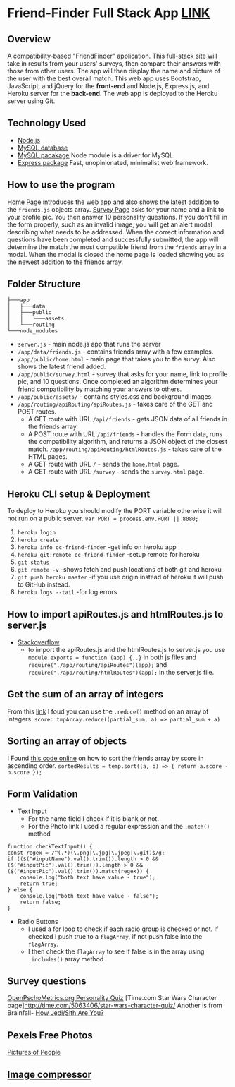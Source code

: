 # Friend-Finder Full Stack App [LINK](https://oc-friend-finder.herokuapp.com/)

## Overview
A compatibility-based "FriendFinder" application. This full-stack site will take in results from your users' surveys, then compare their answers with those from other users. The app will then display the name and picture of the user with the best overall match.
This web app uses Bootstrap, JavaScript, and jQuery for the **front-end** and Node.js, Express.js, and Heroku server for the **back-end**. The web app is deployed to the Heroku server using Git.

## Technology Used
* [Node.js](https://nodejs.org/)
* [MySQL database](https://www.mysql.com/)
* [MySQL pacakage](https://www.npmjs.com/package/mysql) Node module is a driver for MySQL. 
* [Express package](https://www.npmjs.com/package/express) Fast, unopinionated, minimalist web framework.

## How to use the program
[Home Page](https://oc-friend-finder.herokuapp.com/) introduces the web app and also shows the latest addition to the `friends.js` objects array.
[Survey Page](https://oc-friend-finder.herokuapp.com/survey) asks for your name and a link to your profile pic. You then answer 10 personality questions. If you don't fill in the form properly, such as an invalid image, you will get an alert modal describing what needs to be addressed.
When the correct information and questions have been completed and successfully submitted, the app will determine the match the most compatible friend from the `friends` array in a modal. When the modal is closed the home page is loaded showing you as the newest addition to the friends array.

## Folder Structure
```
├───app
│   ├───data
│   ├───public
│   │   └───assets
│   └───routing
└───node_modules
```
- `server.js` - main node.js app that runs the server
- `/app/data/friends.js` - contains friends array with a few examples.
- `/app/public/home.html` - main page that takes you to the survy. Also shows the latest friend added.
- `/app/public/survey.html` - survey that asks for your name, link to profile pic, and 10 questions. Once completed an algorithm determines your friend compatibility by matching your answers to others.
- `/app/public/assets/` - contains styles.css and background images.
- `/app/routing/apiRouting/apiRoutes.js` - takes care of the GET and POST routes.
    * A GET route with URL `/api/friends` - gets JSON data of all friends in the friends array.
    * A POST route with URL `/api/friends` - handles the Form data, runs the compatibility algorithm, and returns a JSON object of the closest match.
 `/app/routing/apiRouting/htmlRoutes.js` - takes care of the HTML pages.
    * A GET route with URL `/` - sends the `home.html` page.
    * A GET route with URL `/survey` - sends the `survey.html` page.

## Heroku CLI setup & Deployment
To deploy to Heroku you should modify the PORT variable otherwise it will not run on a public server.
`var PORT = process.env.PORT || 8080;`
1. `heroku login`
2. `heroku create`
3. `heroku info oc-friend-finder` -get info on heroku app
4. `heroku git:remote oc-friend-finder` -setup remote for heroku
5. `git status`
6. `git remote -v` -shows fetch and push locations of both git and heroku
7. `git push heroku master` -if you use origin instead of heroku it will push to GitHub instead.
8. `heroku logs --tail` -for log errors

## How to import apiRoutes.js and htmlRoutes.js to server.js
* [Stackoverflow](https://stackoverflow.com/questions/10090414/express-how-to-pass-app-instance-to-routes-from-a-different-file)
    * to import the apiRoutes.js and the htmlRoutes.js to server.js you use `module.exports = function (app) {..}` in both js files and `require("./app/routing/apiRoutes")(app);` and `require("./app/routing/htmlRoutes")(app);` in the server.js file.

## Get the sum of an array of integers
From this [link](https://www.w3resource.com/javascript-exercises/javascript-array-exercise-23.php) I foud you can use the `.reduce()` method on an array of integers.
`score: tmpArray.reduce((partial_sum, a) => partial_sum + a)`

## Sorting an array of objects
I Found [this code online](http://www.javascriptkit.com/javatutors/arraysort2.shtml) on how to sort the friends array by score in ascending order.
`sortedResults = temp.sort((a, b) => { return a.score - b.score });`

## Form Validation
* Text Input
    * For the name field I check if it is blank or not. 
    * For the Photo link I used a regular expression and the `.match()` method
```
function checkTextInput() {
const regex = /^(.*)(\.png|\.jpg|\.jpeg|\.gif)$/g;
if (($("#inputName").val().trim()).length > 0 && ($("#inputPic").val().trim()).length > 0 && ($("#inputPic").val().trim()).match(regex)) {
    console.log("both text have value - true");
    return true;
} else {
    console.log("both text have value - false");
    return false;
}
```
* Radio Buttons
    * I used a for loop to check if each radio group is checked or not. If checked I push true to a `flagArray`, if not push false into the `flagArray`.
    * I then check the `flagArray` to see if false is in the array using `.includes()` array method


## Survey questions
[OpenPschoMetrics.org Personality Quiz](https://openpsychometrics.org/printable/big-five-personality-test.pdf)
[Time.com Star Wars Character page]http://time.com/5063406/star-wars-character-quiz/
Another is from Brainfall- [How Jedi/Sith Are You?](https://brainfall.com/quizzes/how-jedi-sith-are-you/)

## Pexels Free Photos
[Pictures of People](https://www.pexels.com/photo/time-lapse-photography-of-people-walking-on-pedestrian-lane-842339/)

## [Image compressor](https://imagecompressor.com/)
